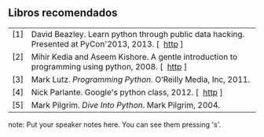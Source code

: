 ##  Libros recomendados

<table>

<tr valign="top">
<td align="right" class="bibtexnumber">
[<a name="Beazley2013">1</a>]
</td>
<td class="bibtexitem">
David Beazley.
 Learn python through public data hacking.
 Presented at PyCon'2013, 2013.
[&nbsp; 
<a href="http://www.youtube.com/watch?v=RrPZza_vZ3w">http</a>&nbsp;]

</td>
</tr>

<tr valign="top">
<td align="right" class="bibtexnumber">
[<a name="Kedia2008">2</a>]
</td>
<td class="bibtexitem">
Mihir Kedia and Aseem Kishore.
 A gentle introduction to programming using python, 2008.
[&nbsp; 
<a href="http://ocw.mit.edu/courses/electrical-engineering-and-computer-science/6-189-a-gentle-introduction-to-programming-using-python-january-iap-2008/">http</a>&nbsp;]

</td>
</tr>

<tr valign="top">
<td align="right" class="bibtexnumber">
[<a name="Lutz2011">3</a>]
</td>
<td class="bibtexitem">
Mark Lutz.
 <em>Programming Python</em>.
 O’Reilly Media, Inc, 2011.
</td>
</tr>

<tr valign="top">
<td align="right" class="bibtexnumber">
[<a name="Parlante2012">4</a>]
</td>
<td class="bibtexitem">
Nick Parlante.
 Google's python class, 2012.
[&nbsp; 
<a href="https://developers.google.com/edu/python/">http</a>&nbsp;]

</td>
</tr>

<tr valign="top">
<td align="right" class="bibtexnumber">
[<a name="Pilgrim2004">5</a>]
</td>
<td class="bibtexitem">
Mark Pilgrim.
 <em>Dive Into Python</em>.
 Mark Pilgrim, 2004.
</td>
</tr>
</table>

note:
    Put your speaker notes here.
    You can see them pressing 's'.
